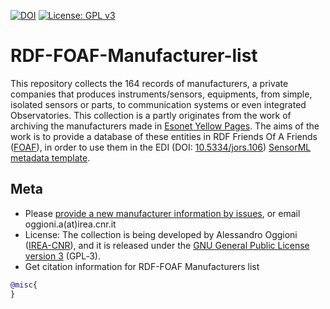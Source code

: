 [![DOI](https://zenodo.org/badge/DOI/10.5281/zenodo.1240384.svg)](https://doi.org/10.5281/zenodo.1240384) [![License: GPL v3](https://img.shields.io/badge/License-GPL%20v3-blue.svg)](http://www.gnu.org/licenses/gpl-3.0)

RDF-FOAF-Manufacturer-list
==========================

This repository collects the 164 records of manufacturers, a private companies that produces instruments/sensors, equipments, from simple, isolated sensors or parts, to communication systems or even integrated Observatories.
This collection is a partly originates from the work of archiving the manufacturers made in [Esonet Yellow Pages](https://www.esonetyellowpages.com). The aims of the work is to provide a database of these entities in RDF Friends Of A Friends ([FOAF](http://xmlns.com/foaf/spec/)), in order to use them in the EDI (DOI: [10.5334/jors.106](http://dx.doi.org/10.5334/jors.106)) [SensorML metadata template](http://edidemo.get-it.it/dist/SensorML20_lightweight.html).


## Meta

* Please [provide a new manufacturer information by issues](https://github.com/oggioniale/RDF-FOAF-Manufacturer-list/issues), or email oggioni.a(at)irea.cnr.it
* License: The collection is being developed by Alessandro Oggioni ([IREA-CNR](http://www.irea.cnr.it)), and it is released under the [GNU General Public License version 3](https://www.gnu.org/licenses/gpl-3.0.html) (GPL‑3).
* Get citation information for RDF-FOAF Manufacturers list

``` bibtex
@misc{
}
```
